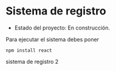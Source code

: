 <h1> Sistema de registro</h1>

- Estado del proyecto: En construcción.

Para ejecutar el sistema debes poner 

```npm install react``` 

sistema de registro 2
